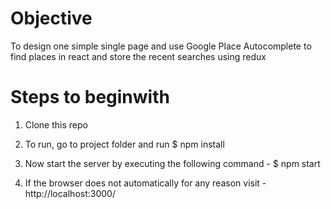 # Objective

To design one simple single page and use Google Place Autocomplete to find places in react and store the recent searches using redux

# Steps to beginwith 

1. Clone this repo

2. To run, go to project folder and run
$ npm install

3. Now start the server by executing the following command -
$ npm start

4. If the browser does not automatically for any reason visit - http://localhost:3000/
